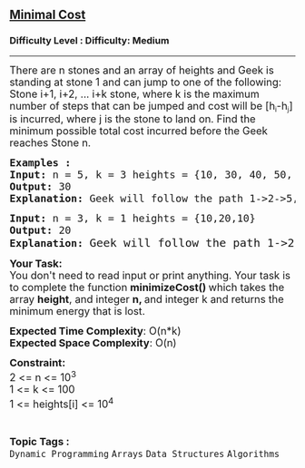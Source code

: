 <h2><a href="https://www.geeksforgeeks.org/problems/minimal-cost/1?utm_source=youtube&utm_medium=collab_striver_ytdescription&utm_campaign=minimal-cost">Minimal Cost</a></h2><h3>Difficulty Level : Difficulty: Medium</h3><hr><div class="problems_problem_content__Xm_eO"><p><span style="font-size: 18px;">There are n stones and an array of heights and Geek is standing at stone 1 and can jump to one of the following: Stone i+1, i+2, ... i+k stone, where k is the maximum number of steps that can be jumped </span><span style="font-size: 18px;">and cost will be [h</span><sub>i</sub><span style="font-size: 18px;">-h</span><sub>j</sub><span style="font-size: 18px;">] is incurred, where j is the stone to land on. Find the minimum possible total cost incurred before the Geek reaches Stone n.</span></p>
<pre><span style="font-size: 18px;"><strong>Examples :</strong>
<strong>Input: </strong>n = 5, k = 3 heights = {10, 30, 40, 50, 20}
<strong>Output: </strong>30
<strong>Explanation: </strong>Geek will follow the path 1-&gt;2-&gt;5, the total cost would be | 10-30| + |30-20| = 30, which is minimum</span></pre>
<pre><span style="font-size: 18px;"><strong>Input: </strong>n = 3, k = 1 heights = {10,20,10}
<strong>Output: </strong>20
<strong>Explanation: </strong></span><span style="font-size: 20px;">Geek will follow the path 1-&gt;2-&gt;3, the total cost would be |10 - 20| + |20 - 10| = 20.</span>
</pre>
<p><strong><span style="font-size: 18px;">Your Task:</span></strong><br><span style="font-size: 18px;">You don't need to read input or print anything. Your task is to complete the function <strong>minimizeCost()&nbsp;</strong>which takes the array&nbsp;<strong>height</strong>, and integer <strong>n, </strong>and integer k&nbsp;and returns the minimum energy that is lost.</span></p>
<p><span style="font-size: 18px;"><strong>Expected Time Complexity</strong>: O(n*k)<br><strong>Expected Space Complexity</strong>: O(n)</span></p>
<p><span style="font-size: 18px;"><strong>Constraint:</strong><br>2 &lt;= n &lt;= 10<sup>3</sup><br>1 &lt;= k &lt;= 100<br>1 &lt;= heights[i] &lt;= 10<sup>4</sup></span></p></div><br><p><span style=font-size:18px><strong>Topic Tags : </strong><br><code>Dynamic Programming</code>&nbsp;<code>Arrays</code>&nbsp;<code>Data Structures</code>&nbsp;<code>Algorithms</code>&nbsp;